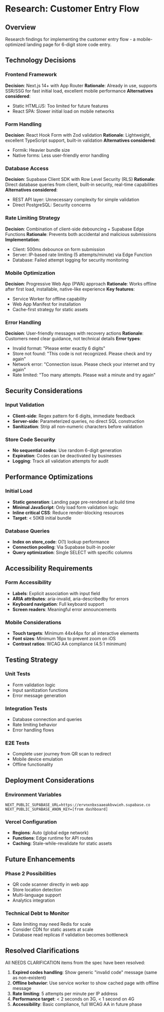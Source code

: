 # Research: Customer Entry Flow

## Overview
Research findings for implementing the customer entry flow - a mobile-optimized landing page for 6-digit store code entry.

## Technology Decisions

### Frontend Framework
**Decision**: Next.js 14+ with App Router
**Rationale**: Already in use, supports SSR/SSG for fast initial load, excellent mobile performance
**Alternatives considered**:
- Static HTML/JS: Too limited for future features
- React SPA: Slower initial load on mobile networks

### Form Handling
**Decision**: React Hook Form with Zod validation
**Rationale**: Lightweight, excellent TypeScript support, built-in validation
**Alternatives considered**:
- Formik: Heavier bundle size
- Native forms: Less user-friendly error handling

### Database Access
**Decision**: Supabase Client SDK with Row Level Security (RLS)
**Rationale**: Direct database queries from client, built-in security, real-time capabilities
**Alternatives considered**:
- REST API layer: Unnecessary complexity for simple validation
- Direct PostgreSQL: Security concerns

### Rate Limiting Strategy
**Decision**: Combination of client-side debouncing + Supabase Edge Functions
**Rationale**: Prevents both accidental and malicious submissions
**Implementation**:
- Client: 500ms debounce on form submission
- Server: IP-based rate limiting (5 attempts/minute) via Edge Function
- Database: Failed attempt logging for security monitoring

### Mobile Optimization
**Decision**: Progressive Web App (PWA) approach
**Rationale**: Works offline after first load, installable, native-like experience
**Key features**:
- Service Worker for offline capability
- Web App Manifest for installation
- Cache-first strategy for static assets

### Error Handling
**Decision**: User-friendly messages with recovery actions
**Rationale**: Customers need clear guidance, not technical details
**Error types**:
- Invalid format: "Please enter exactly 6 digits"
- Store not found: "This code is not recognized. Please check and try again"
- Network error: "Connection issue. Please check your internet and try again"
- Rate limited: "Too many attempts. Please wait a minute and try again"

## Security Considerations

### Input Validation
- **Client-side**: Regex pattern for 6 digits, immediate feedback
- **Server-side**: Parameterized queries, no direct SQL construction
- **Sanitization**: Strip all non-numeric characters before validation

### Store Code Security
- **No sequential codes**: Use random 6-digit generation
- **Expiration**: Codes can be deactivated by businesses
- **Logging**: Track all validation attempts for audit

## Performance Optimizations

### Initial Load
- **Static generation**: Landing page pre-rendered at build time
- **Minimal JavaScript**: Only load form validation logic
- **Inline critical CSS**: Reduce render-blocking resources
- **Target**: < 50KB initial bundle

### Database Queries
- **Index on store_code**: O(1) lookup performance
- **Connection pooling**: Via Supabase built-in pooler
- **Query optimization**: Single SELECT with specific columns

## Accessibility Requirements

### Form Accessibility
- **Labels**: Explicit association with input field
- **ARIA attributes**: aria-invalid, aria-describedby for errors
- **Keyboard navigation**: Full keyboard support
- **Screen readers**: Meaningful error announcements

### Mobile Considerations
- **Touch targets**: Minimum 44x44px for all interactive elements
- **Font sizes**: Minimum 16px to prevent zoom on iOS
- **Contrast ratios**: WCAG AA compliance (4.5:1 minimum)

## Testing Strategy

### Unit Tests
- Form validation logic
- Input sanitization functions
- Error message generation

### Integration Tests
- Database connection and queries
- Rate limiting behavior
- Error handling flows

### E2E Tests
- Complete user journey from QR scan to redirect
- Mobile device emulation
- Offline functionality

## Deployment Considerations

### Environment Variables
```env
NEXT_PUBLIC_SUPABASE_URL=https://ervnxnbxsaaeakbvwieh.supabase.co
NEXT_PUBLIC_SUPABASE_ANON_KEY=[from dashboard]
```

### Vercel Configuration
- **Regions**: Auto (global edge network)
- **Functions**: Edge runtime for API routes
- **Caching**: Stale-while-revalidate for static assets

## Future Enhancements

### Phase 2 Possibilities
- QR code scanner directly in web app
- Store location detection
- Multi-language support
- Analytics integration

### Technical Debt to Monitor
- Rate limiting may need Redis for scale
- Consider CDN for static assets at scale
- Database read replicas if validation becomes bottleneck

## Resolved Clarifications

All NEEDS CLARIFICATION items from the spec have been resolved:

1. **Expired codes handling**: Show generic "invalid code" message (same as non-existent)
2. **Offline behavior**: Use service worker to show cached page with offline message
3. **Rate limiting**: 5 attempts per minute per IP address
4. **Performance target**: < 2 seconds on 3G, < 1 second on 4G
5. **Accessibility**: Basic compliance, full WCAG AA in future phase